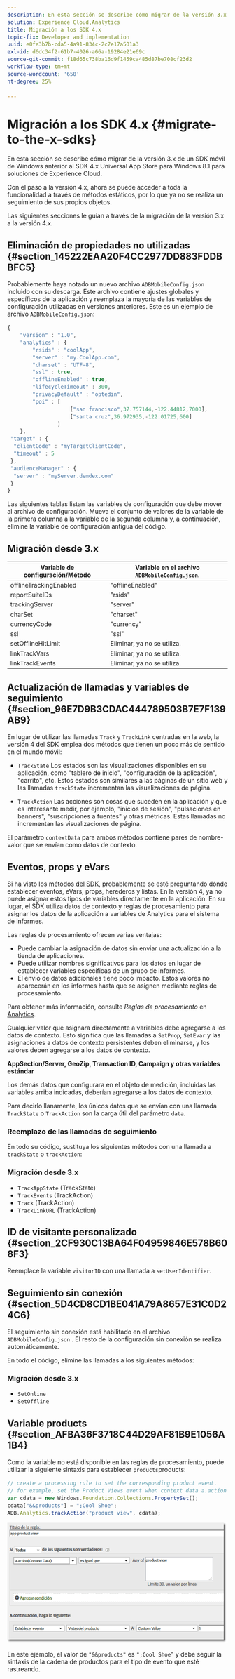```yaml
---
description: En esta sección se describe cómo migrar de la versión 3.x de un SDK móvil de Windows anterior al SDK 4.x Universal App Store para Windows 8.1 para soluciones de Experience Cloud.
solution: Experience Cloud,Analytics
title: Migración a los SDK 4.x
topic-fix: Developer and implementation
uuid: e0fe3b7b-cda5-4a91-834c-2c7e17a501a3
exl-id: d6dc34f2-61b7-4026-a66a-19284e21e69c
source-git-commit: f18d65c738ba16d9f1459ca485d87be708cf23d2
workflow-type: tm+mt
source-wordcount: '650'
ht-degree: 25%

---
```


# Migración a los SDK 4.x {#migrate-to-the-x-sdks}

En esta sección se describe cómo migrar de la versión 3.x de un SDK móvil de Windows anterior al SDK 4.x Universal App Store para Windows 8.1 para soluciones de Experience Cloud.

Con el paso a la versión 4.x, ahora se puede acceder a toda la funcionalidad a través de métodos estáticos, por lo que ya no se realiza un seguimiento de sus propios objetos.

Las siguientes secciones le guían a través de la migración de la versión 3.x a la versión 4.x.

## Eliminación de propiedades no utilizadas {#section_145222EAA20F4CC2977DD883FDDBBFC5}

Probablemente haya notado un nuevo archivo `ADBMobileConfig.json` incluido con su descarga. Este archivo contiene ajustes globales y específicos de la aplicación y reemplaza la mayoría de las variables de configuración utilizadas en versiones anteriores. Este es un ejemplo de archivo `ADBMobileConfig.json`:

```js
{ 
    "version" : "1.0", 
    "analytics" : { 
        "rsids" : "coolApp", 
        "server" : "my.CoolApp.com", 
        "charset" : "UTF-8", 
        "ssl" : true, 
        "offlineEnabled" : true, 
        "lifecycleTimeout" : 300, 
        "privacyDefault" : "optedin", 
        "poi" : [ 
                    ["san francisco",37.757144,-122.44812,7000], 
                    ["santa cruz",36.972935,-122.01725,600] 
                ] 
    }, 
 "target" : { 
  "clientCode" : "myTargetClientCode", 
  "timeout" : 5 
 }, 
 "audienceManager" : { 
  "server" : "myServer.demdex.com" 
 } 
}
```

Las siguientes tablas listan las variables de configuración que debe mover al archivo de configuración. Mueva el conjunto de valores de la variable de la primera columna a la variable de la segunda columna y, a continuación, elimine la variable de configuración antigua del código.

## Migración desde 3.x

| Variable de configuración/Método | Variable en el archivo `ADBMobileConfig.json`. |
|--- |--- |
| offlineTrackingEnabled | &quot;offlineEnabled&quot; |
| reportSuiteIDs | &quot;rsids&quot; |
| trackingServer | &quot;server&quot; |
| charSet | &quot;charset&quot; |
| currencyCode | &quot;currency&quot; |
| ssl | &quot;ssl&quot; |
| setOfflineHitLimit | Eliminar, ya no se utiliza. |
| linkTrackVars | Eliminar, ya no se utiliza. |
| linkTrackEvents | Eliminar, ya no se utiliza. |

## Actualización de llamadas y variables de seguimiento {#section_96E7D9B3CDAC444789503B7E7F139AB9}

En lugar de utilizar las llamadas `Track` y `TrackLink` centradas en la web, la versión 4 del SDK emplea dos métodos que tienen un poco más de sentido en el mundo móvil:

* `TrackState` Los estados son las visualizaciones disponibles en su aplicación, como &quot;tablero de inicio&quot;, &quot;configuración de la aplicación&quot;, &quot;carrito&quot;, etc. Estos estados son similares a las páginas de un sitio web y las llamadas `trackState` incrementan las visualizaciones de página.

* `TrackAction` Las acciones son cosas que suceden en la aplicación y que es interesante medir, por ejemplo, &quot;inicios de sesión&quot;, &quot;pulsaciones en banners&quot;, &quot;suscripciones a fuentes&quot; y otras métricas. Estas llamadas no incrementan las visualizaciones de página.

El parámetro `contextData` para ambos métodos contiene pares de nombre-valor que se envían como datos de contexto.

## Eventos, props y eVars

Si ha visto los [métodos del SDK](/help/windows-appstore/c-configuration/methods.md), probablemente se esté preguntando dónde establecer eventos, eVars, props, herederos y listas. En la versión 4, ya no puede asignar estos tipos de variables directamente en la aplicación. En su lugar, el SDK utiliza datos de contexto y reglas de procesamiento para asignar los datos de la aplicación a variables de Analytics para el sistema de informes.

Las reglas de procesamiento ofrecen varias ventajas:

* Puede cambiar la asignación de datos sin enviar una actualización a la tienda de aplicaciones.
* Puede utilizar nombres significativos para los datos en lugar de establecer variables específicas de un grupo de informes.
* El envío de datos adicionales tiene poco impacto. Estos valores no aparecerán en los informes hasta que se asignen mediante reglas de procesamiento.

Para obtener más información, consulte *Reglas de procesamiento* en [Analytics](/help/windows-appstore/analytics/analytics.md).

Cualquier valor que asignara directamente a variables debe agregarse a los datos de contexto. Esto significa que las llamadas a `SetProp`, `SetEvar` y las asignaciones a datos de contexto persistentes deben eliminarse, y los valores deben agregarse a los datos de contexto.

**AppSection/Server, GeoZip, Transaction ID, Campaign y otras variables estándar**

Los demás datos que configurara en el objeto de medición, incluidas las variables arriba indicadas, deberían agregarse a los datos de contexto.

Para decirlo llanamente, los únicos datos que se envían con una llamada `TrackState` o `TrackAction` son la carga útil del parámetro `data`.

### Reemplazo de las llamadas de seguimiento

En todo su código, sustituya los siguientes métodos con una llamada a `trackState` o `trackAction`:

### Migración desde 3.x

* `TrackAppState` (TrackState)
* `TrackEvents` (TrackAction)
* `Track` (TrackAction)
* `TrackLinkURL` (TrackAction)

## ID de visitante personalizado {#section_2CF930C13BA64F04959846E578B608F3}

Reemplace la variable `visitorID` con una llamada a `setUserIdentifier`.

## Seguimiento sin conexión {#section_5D4CD8CD1BE041A79A8657E31C0D24C6}

El seguimiento sin conexión está habilitado en el archivo `ADBMobileConfig.json` . El resto de la configuración sin conexión se realiza automáticamente.

En todo el código, elimine las llamadas a los siguientes métodos:

### Migración desde 3.x

* `SetOnline`
* `SetOffline`

## Variable products {#section_AFBA36F3718C44D29AF81B9E1056A1B4}

Como la variable no está disponible en las reglas de procesamiento, puede utilizar la siguiente sintaxis para establecer `products`products:

```js
// create a processing rule to set the corresponding product event. 
// for example, set the Product Views event when context data a.action = "product view" 
var cdata = new Windows.Foundation.Collections.PropertySet(); 
cdata["&&products"] = ";Cool Shoe"; 
ADB.Analytics.trackAction("product view", cdata);
```

![](assets/prod-view.png)

En este ejemplo, el valor de `"&&products"` es `";Cool Shoe`&quot; y debe seguir la sintaxis de la cadena de productos para el tipo de evento que esté rastreando.
